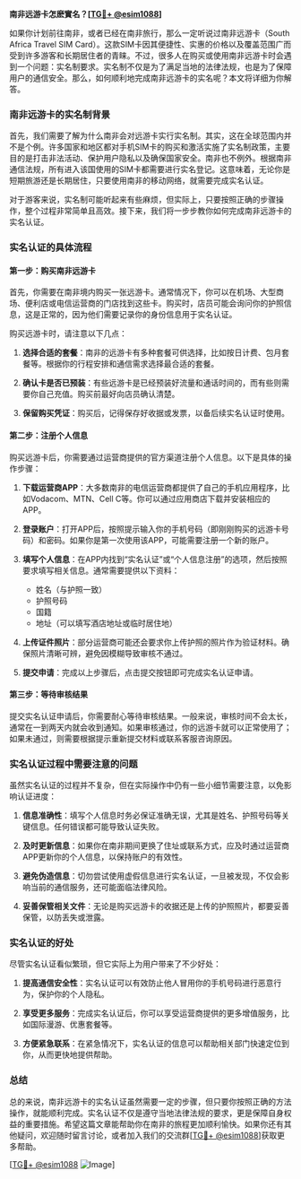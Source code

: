 **南非远游卡怎麽實名？[[TG💪+ @esim1088](https://t.me/s/esim1088)]**

如果你计划前往南非，或者已经在南非旅行，那么一定听说过南非远游卡（South Africa Travel SIM Card）。这款SIM卡因其便捷性、实惠的价格以及覆盖范围广而受到许多游客和长期居住者的青睐。不过，很多人在购买或使用南非远游卡时会遇到一个问题：实名制要求。实名制不仅是为了满足当地的法律法规，也是为了保障用户的通信安全。那么，如何顺利地完成南非远游卡的实名呢？本文将详细为你解答。

### 南非远游卡的实名制背景

首先，我们需要了解为什么南非会对远游卡实行实名制。其实，这在全球范围内并不是个例。许多国家和地区都对手机SIM卡的购买和激活实施了实名制政策，主要目的是打击非法活动、保护用户隐私以及确保国家安全。南非也不例外。根据南非通信法规，所有进入该国使用的SIM卡都需要进行实名登记。这意味着，无论你是短期旅游还是长期居住，只要使用南非的移动网络，就需要完成实名认证。

对于游客来说，实名制可能听起来有些麻烦，但实际上，只要按照正确的步骤操作，整个过程非常简单且高效。接下来，我们将一步步教你如何完成南非远游卡的实名认证。

### 实名认证的具体流程

#### 第一步：购买南非远游卡

首先，你需要在南非境内购买一张远游卡。通常情况下，你可以在机场、大型商场、便利店或电信运营商的门店找到这些卡。购买时，店员可能会询问你的护照信息，这是正常的，因为他们需要记录你的身份信息用于实名认证。

购买远游卡时，请注意以下几点：

1. **选择合适的套餐**：南非的远游卡有多种套餐可供选择，比如按日计费、包月套餐等。根据你的行程安排和通信需求选择最合适的套餐。
   
2. **确认卡是否已预装**：有些远游卡是已经预装好流量和通话时间的，而有些则需要你自己充值。购买前最好向店员确认清楚。

3. **保留购买凭证**：购买后，记得保存好收据或发票，以备后续实名认证时使用。

#### 第二步：注册个人信息

购买远游卡后，你需要通过运营商提供的官方渠道注册个人信息。以下是具体的操作步骤：

1. **下载运营商APP**：大多数南非的电信运营商都提供了自己的手机应用程序，比如Vodacom、MTN、Cell C等。你可以通过应用商店下载并安装相应的APP。

2. **登录账户**：打开APP后，按照提示输入你的手机号码（即刚刚购买的远游卡号码）和密码。如果你是第一次使用该APP，可能需要注册一个新的账户。

3. **填写个人信息**：在APP内找到“实名认证”或“个人信息注册”的选项，然后按照要求填写相关信息。通常需要提供以下资料：
   - 姓名（与护照一致）
   - 护照号码
   - 国籍
   - 地址（可以填写酒店地址或临时居住地）

4. **上传证件照片**：部分运营商可能还会要求你上传护照的照片作为验证材料。确保照片清晰可辨，避免因模糊导致审核不通过。

5. **提交申请**：完成以上步骤后，点击提交按钮即可完成实名认证申请。

#### 第三步：等待审核结果

提交实名认证申请后，你需要耐心等待审核结果。一般来说，审核时间不会太长，通常在一到两天内就会收到通知。如果审核通过，你的远游卡就可以正常使用了；如果未通过，则需要根据提示重新提交材料或联系客服咨询原因。

### 实名认证过程中需要注意的问题

虽然实名认证的过程并不复杂，但在实际操作中仍有一些小细节需要注意，以免影响认证进度：

1. **信息准确性**：填写个人信息时务必保证准确无误，尤其是姓名、护照号码等关键信息。任何错误都可能导致认证失败。

2. **及时更新信息**：如果你在南非期间更换了住址或联系方式，应及时通过运营商APP更新你的个人信息，以保持账户的有效性。

3. **避免伪造信息**：切勿尝试使用虚假信息进行实名认证，一旦被发现，不仅会影响当前的通信服务，还可能面临法律风险。

4. **妥善保管相关文件**：无论是购买远游卡的收据还是上传的护照照片，都要妥善保管，以防丢失或泄露。

### 实名认证的好处

尽管实名认证看似繁琐，但它实际上为用户带来了不少好处：

1. **提高通信安全性**：实名认证可以有效防止他人冒用你的手机号码进行恶意行为，保护你的个人隐私。

2. **享受更多服务**：完成实名认证后，你可以享受运营商提供的更多增值服务，比如国际漫游、优惠套餐等。

3. **方便紧急联系**：在紧急情况下，实名认证的信息可以帮助相关部门快速定位到你，从而更快地提供帮助。

### 总结

总的来说，南非远游卡的实名认证虽然需要一定的步骤，但只要你按照正确的方法操作，就能顺利完成。实名认证不仅是遵守当地法律法规的要求，更是保障自身权益的重要措施。希望这篇文章能帮助你在南非的旅程更加顺利愉快。如果你还有其他疑问，欢迎随时留言讨论，或者加入我们的交流群[[TG💪+ @esim1088](https://t.me/s/esim1088)]获取更多帮助。

[[TG💪+ @esim1088](https://t.me/s/esim1088) ![Image](https://i.postimg.cc/4NQfJmqS/Snipaste-2025-05-13-00-14-12.png)]